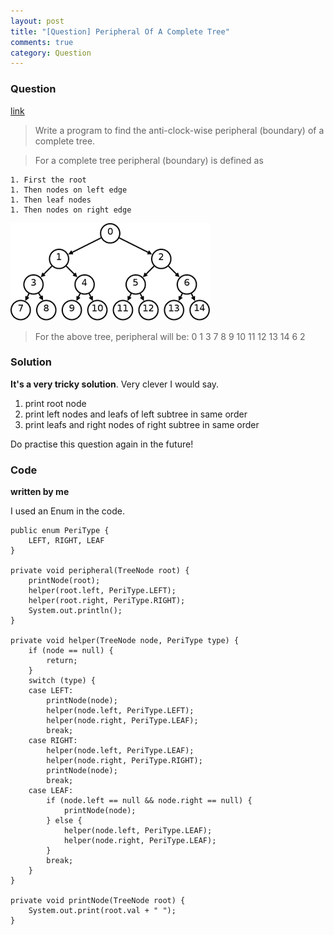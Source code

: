 ```yaml
---
layout: post
title: "[Question] Peripheral Of A Complete Tree"
comments: true
category: Question
---
```


### Question

[link](http://tech-queries.blogspot.sg/2010/09/peripheral-boundary-of-complete-tree.html)

> Write a program to find the anti-clock-wise peripheral (boundary) of a complete tree.

> For a complete tree peripheral (boundary) is defined as

    1. First the root
    1. Then nodes on left edge
    1. Then leaf nodes
    1. Then nodes on right edge

![](/images/peripheral-of-tree.png)

> For the above tree, peripheral will be: 0 1 3 7 8 9 10 11 12 13 14 6 2

### Solution

**It's a very tricky solution**. Very clever I would say.

1. print root node
1. print left nodes and leafs of left subtree in same order
1. print leafs and right nodes of right subtree in same order

Do practise this question again in the future!

### Code

**written by me**

I used an Enum in the code.

    public enum PeriType {
    	LEFT, RIGHT, LEAF
    }

    private void peripheral(TreeNode root) {
    	printNode(root);
    	helper(root.left, PeriType.LEFT);
    	helper(root.right, PeriType.RIGHT);
    	System.out.println();
    }

    private void helper(TreeNode node, PeriType type) {
    	if (node == null) {
    		return;
    	}
    	switch (type) {
    	case LEFT:
    		printNode(node);
    		helper(node.left, PeriType.LEFT);
    		helper(node.right, PeriType.LEAF);
    		break;
    	case RIGHT:
    		helper(node.left, PeriType.LEAF);
    		helper(node.right, PeriType.RIGHT);
    		printNode(node);
    		break;
    	case LEAF:
    		if (node.left == null && node.right == null) {
    			printNode(node);
    		} else {
    			helper(node.left, PeriType.LEAF);
    			helper(node.right, PeriType.LEAF);
    		}
    		break;
    	}
    }

    private void printNode(TreeNode root) {
    	System.out.print(root.val + " ");
    }
